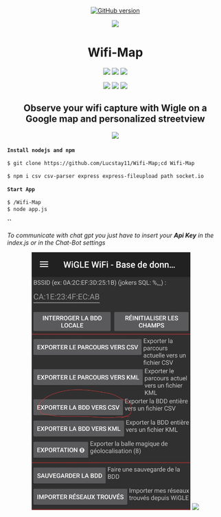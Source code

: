 <p align="center">
<a href="https://github.com/Ignitetch/AdvPhishing/releases"><img title="GitHub version" src="https://img.shields.io/badge/version-1-blue" ></a>  
</p>
<p align="center">
  <img src="src/logo-gpt-bash.jpg">
</p>
<h1 align="center">Wifi-Map</h1>
<p align="center">
  <img src="https://img.shields.io/badge/📶-Network-blue?style=for-the-badge">
  <img src="https://img.shields.io/badge/🔎-Osint-lightgreen?style=for-the-badge">
  <img src="https://img.shields.io/badge/🌍-Maps-brown?style=for-the-badge">
 
</p>
<p align="center">
  <img src="https://img.shields.io/badge/Author-Lucstay11-cyan?style=flat-square">
  <img src="https://img.shields.io/badge/Open%20Source-Yes-cyan?style=flat-square">
  <img src="https://img.shields.io/badge/Written%20In-NodeJS-yellow?style=flat-square">
</p>
<h2 align="center">Observe your wifi capture with Wigle on a Google map and personalized streetview</h2>
<p align="center">
  <img height="600" src="src/demo1.jpg">
</p>

**`Install nodejs and npm`**

```
$ git clone https://github.com/Lucstay11/Wifi-Map;cd Wifi-Map
```
```
$ npm i csv csv-parser express express-fileupload path socket.io
```


**`Start App`**

```
$ /Wifi-Map
$ node app.js
```
**``**

<i align="center">To communicate with chat gpt you just have to insert your <b>Api Key</b> in the index.js or in the Chat-Bot settings</i>

<p align="center">
  <img height="600" src="public/img/wigle.jpg">
   <img height="600" src="public/img/uplaod.jpg">
</p>
